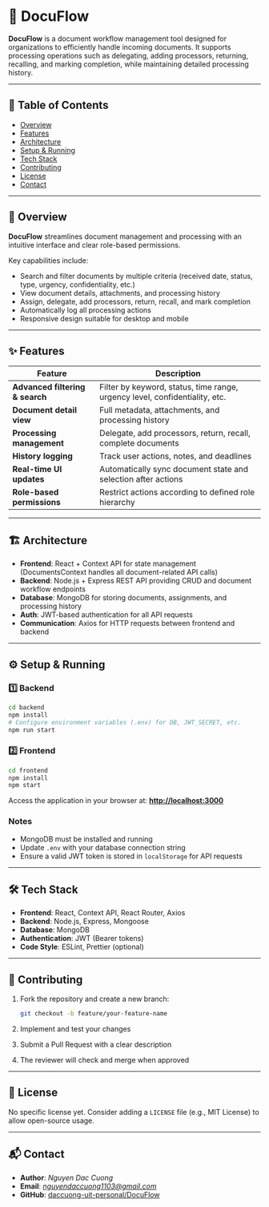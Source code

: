 # 📄 DocuFlow

**DocuFlow** is a document workflow management tool designed for organizations to efficiently handle incoming documents.
It supports processing operations such as delegating, adding processors, returning, recalling, and marking completion,
while maintaining detailed processing history.

---

## 📑 Table of Contents

* [Overview](#overview)
* [Features](#features)
* [Architecture](#architecture)
* [Setup & Running](#setup--running)
* [Tech Stack](#tech-stack)
* [Contributing](#contributing)
* [License](#license)
* [Contact](#contact)

---

## 📖 Overview

**DocuFlow** streamlines document management and processing with an intuitive interface and clear role-based permissions.

Key capabilities include:

* Search and filter documents by multiple criteria (received date, status, type, urgency, confidentiality, etc.)
* View document details, attachments, and processing history
* Assign, delegate, add processors, return, recall, and mark completion
* Automatically log all processing actions
* Responsive design suitable for desktop and mobile

---

## ✨ Features

| Feature                         | Description                                                                 |
| ------------------------------- | --------------------------------------------------------------------------- |
| **Advanced filtering & search** | Filter by keyword, status, time range, urgency level, confidentiality, etc. |
| **Document detail view**        | Full metadata, attachments, and processing history                          |
| **Processing management**       | Delegate, add processors, return, recall, complete documents                |
| **History logging**             | Track user actions, notes, and deadlines                                    |
| **Real-time UI updates**        | Automatically sync document state and selection after actions               |
| **Role-based permissions**      | Restrict actions according to defined role hierarchy                        |

---

## 🏗 Architecture

* **Frontend**: React + Context API for state management (DocumentsContext handles all document-related API calls)
* **Backend**: Node.js + Express REST API providing CRUD and document workflow endpoints
* **Database**: MongoDB for storing documents, assignments, and processing history
* **Auth**: JWT-based authentication for all API requests
* **Communication**: Axios for HTTP requests between frontend and backend

---

## ⚙️ Setup & Running

### 1️⃣ Backend

```bash
cd backend
npm install
# Configure environment variables (.env) for DB, JWT_SECRET, etc.
npm run start
```

### 2️⃣ Frontend

```bash
cd frontend
npm install
npm start
```

Access the application in your browser at: **[http://localhost:3000](http://localhost:3000)**

### Notes

* MongoDB must be installed and running
* Update `.env` with your database connection string
* Ensure a valid JWT token is stored in `localStorage` for API requests

---

## 🛠 Tech Stack

* **Frontend**: React, Context API, React Router, Axios
* **Backend**: Node.js, Express, Mongoose
* **Database**: MongoDB
* **Authentication**: JWT (Bearer tokens)
* **Code Style**: ESLint, Prettier (optional)

---

## 🤝 Contributing

1. Fork the repository and create a new branch:

   ```bash
   git checkout -b feature/your-feature-name
   ```
2. Implement and test your changes
3. Submit a Pull Request with a clear description
4. The reviewer will check and merge when approved

---

## 📜 License

No specific license yet. Consider adding a `LICENSE` file (e.g., MIT License) to allow open-source usage.

---

## 📬 Contact

* **Author**: *Nguyen Dac Cuong*
* **Email**: *[nguyendaccuong1103@gmail.com](mailto:nguyendaccuong1103@gmail.com)*
* **GitHub**: [daccuong-uit-personal/DocuFlow](https://github.com/daccuong-uit-personal/DocuFlow)

